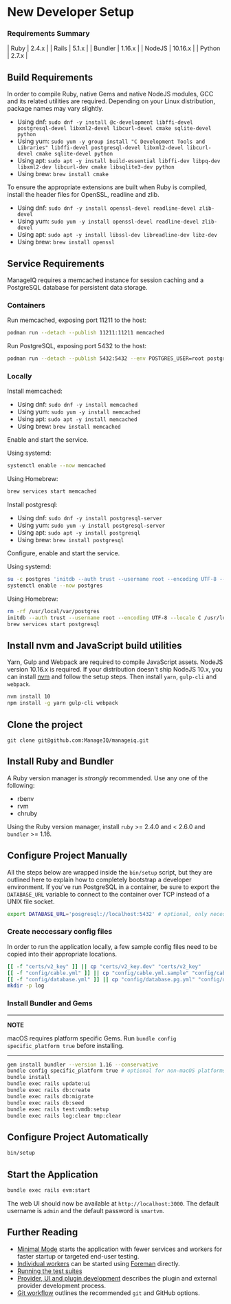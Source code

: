 # New Developer Setup

### Requirements Summary

| Ruby    | 2.4.x   |
| Rails   | 5.1.x   |
| Bundler | 1.16.x  |
| NodeJS  | 10.16.x |
| Python  | 2.7.x   |

## Build Requirements

In order to compile Ruby, native Gems and native NodeJS modules, GCC and its related utilities are required. Depending on your Linux distribution, package names may vary slightly.

* Using dnf: `sudo dnf -y install @c-development libffi-devel postgresql-devel libxml2-devel libcurl-devel cmake sqlite-devel python`
* Using yum: `sudo yum -y group install "C Development Tools and Libraries" libffi-devel postgresql-devel libxml2-devel libcurl-devel cmake sqlite-devel python`
* Using apt: `sudo apt -y install build-essential libffi-dev libpq-dev libxml2-dev libcurl-dev cmake libsqlite3-dev python`
* Using brew: `brew install cmake`

To ensure the appropriate extensions are built when Ruby is compiled, install the header files for OpenSSL, readline and zlib.

* Using dnf: `sudo dnf -y install openssl-devel readline-devel zlib-devel`
* Using yum: `sudo yum -y install openssl-devel readline-devel zlib-devel`
* Using apt: `sudo apt -y install libssl-dev libreadline-dev libz-dev`
* Using brew: `brew install openssl`

## Service Requirements

ManageIQ requires a memcached instance for session caching and a PostgreSQL database for persistent data storage.

### Containers

Run memcached, exposing port 11211 to the host:

```bash
podman run --detach --publish 11211:11211 memcached
```

Run PostgreSQL, exposing port 5432 to the host:

```bash
podman run --detach --publish 5432:5432 --env POSTGRES_USER=root postgres
```

### Locally

Install memcached:

* Using dnf: `sudo dnf -y install memcached`
* Using yum: `sudo yum -y install memcached`
* Using apt: `sudo apt -y install memcached`
* Using brew: `brew install memcached`

Enable and start the service.

Using systemd:

```bash
systemctl enable --now memcached
```

Using Homebrew:

```bash
brew services start memcached
```

Install postgresql:

* Using dnf: `sudo dnf -y install postgresql-server`
* Using yum: `sudo yum -y install postgresql-server`
* Using apt: `sudo apt -y install postgresql`
* Using brew: `brew install postgresql`

Configure, enable and start the service.

Using systemd:

```bash
su -c postgres 'initdb --auth trust --username root --encoding UTF-8 --locale C /var/lib/pgsql/data'
systemctl enable --now postgres
```

Using Homebrew:

```bash
rm -rf /usr/local/var/postgres
initdb --auth trust --username root --encoding UTF-8 --locale C /usr/local/var/postgres
brew services start postgresql
```

## Install nvm and JavaScript build utilities

Yarn, Gulp and Webpack are required to compile JavaScript assets. NodeJS version 10.16.x is required. If your distribution doesn't ship NodeJS 10.x, you can install [nvm](https://github.com/nvm-sh/nvm) and follow the setup steps. Then install `yarn`, `gulp-cli` and `webpack`.

```bash
nvm install 10
npm install -g yarn gulp-cli webpack
```

## Clone the project

`git clone git@github.com:ManageIQ/manageiq.git`

## Install Ruby and Bundler

A Ruby version manager is *strongly* recommended. Use any one of the following:

* rbenv
* rvm
* chruby

Using the Ruby version manager, install `ruby` >= 2.4.0 and < 2.6.0 and `bundler` >= 1.16.

## Configure Project Manually

All the steps below are wrapped inside the `bin/setup` script, but they are outlined here to explain how to completely bootstrap a developer environment. If you've run PostgreSQL in a container, be sure to export the `DATABASE_URL` variable to connect to the container over TCP instead of a UNIX file socket.

```bash
export DATABASE_URL='posgresql://localhost:5432' # optional, only necessary if PostgreSQL is running in a container
```

### Create neccessary config files

In order to run the application locally, a few sample config files need to be copied into their appropriate locations.

```bash
[[ -f "certs/v2_key" ]] || cp "certs/v2_key.dev" "certs/v2_key"
[[ -f "config/cable.yml" ]] || cp "config/cable.yml.sample" "config/cable.yml"
[[ -f "config/database.yml" ]] || cp "config/database.pg.yml" "config/database.yml"
mkdir -p log
```

### Install Bundler and Gems

---
**NOTE**

macOS requires platform specific Gems. Run `bundle config specific_platform true` before installing.

---

```bash
gem install bundler --version 1.16 --conservative
bundle config specific_platform true # optional for non-macOS platforms
bundle install
bundle exec rails update:ui
bundle exec rails db:create
bundle exec rails db:migrate
bundle exec rails db:seed
bundle exec rails test:vmdb:setup
bundle exec rails log:clear tmp:clear
```

## Configure Project Automatically

```bash
bin/setup
```

## Start the Application

```bash
bundle exec rails evm:start
```

The web UI should now be available at `http://localhost:3000`. The default username is `admin` and the default password is `smartvm`.

## Further Reading

* [Minimal Mode](developer_setup/minimal_mode.md) starts the application with fewer services and workers for faster startup or targeted end-user testing.
* [Individual workers](developer_setup/foreman.md) can be started using [Foreman](https://ddollar.github.io/foreman) directly.
* [Running the test suites](developer_setup/running_test_suites.md)
* [Provider, UI and plugin development](developer_setup/plugins.md) describes the plugin and external provider development process.
* [Git workflow](developer_setup/git_workflow.md) outlines the recommended `git` and GitHub options.